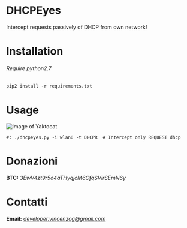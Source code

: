 # DHCPEyes
Intercept requests passively of DHCP from own network!

# Installation
###### Require python2.7

```
pip2 install -r requirements.txt
```
# Usage
![Image of Yaktocat](https://github.com/vincenzogianfelice/DHCPEyes/img/usage.png)

```
#: ./dhcpeyes.py -i wlan0 -t DHCPR  # Intercept only REQUEST dhcp
```

# Donazioni

**BTC:** *3EwV4zt9r5o4aTHyqjcM6CfqSVirSEmN6y*

# Contatti

**Email:** *developer.vincenzog@gmail.com*
